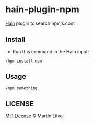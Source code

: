# hain-plugin-npm
[Hain](https://github.com/appetizermonster/hain) plugin to search npmjs.com

## Install

- Run this command in the Hain input:

```
/hpm install npm
```

## Usage

```
/npm something
```

## LICENSE

[MIT License](LICENSE) &copy; Martin Litvaj
